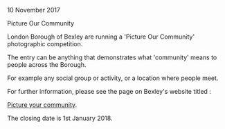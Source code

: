 10 November 2017

Picture Our Community

London Borough of Bexley are running a 'Picture Our Community' photographic competition.

The entry can be anything that demonstrates what 'community' means to people across the Borough.

For example any social group or activity, or a location where people meet.

For further information, please see the page on Bexley's website titled :

[Picture your community](https://www.bexley.gov.uk/news/picture-your-community).

The closing date is 1st January 2018.
